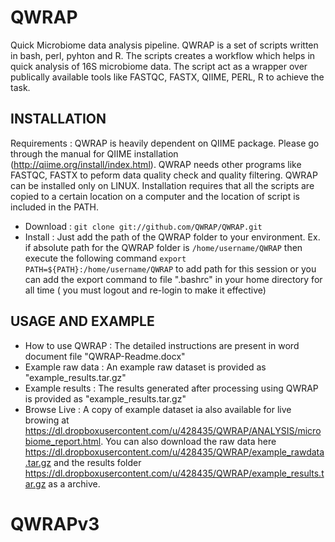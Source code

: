 QWRAP
=====

Quick Microbiome data analysis pipeline. QWRAP is a set of scripts written in bash, perl, pyhton and R. The scripts creates a workflow which helps in quick analysis of 16S microbiome data. The script act as a wrapper over publically available tools like FASTQC, FASTX, QIIME, PERL, R to achieve the task.

INSTALLATION
-----
Requirements : QWRAP is heavily dependent on QIIME package. Please go through the manual for QIIME installation (http://qiime.org/install/index.html). QWRAP needs other programs like FASTQC, FASTX to peform data quality check and quality filtering.
QWRAP can be installed only on LINUX. Installation requires that all the scripts are copied to a certain location on a computer and the location of script is included in the PATH.

* Download : ```git clone git://github.com/QWRAP/QWRAP.git```
* Install : Just add the path of the QWRAP folder to your environment. Ex. if absolute path for the QWRAP folder is ```/home/username/QWRAP```
then execute the following command ```export PATH=${PATH}:/home/username/QWRAP``` to add path for this session or you can add the export command to file ".bashrc" in your home directory for all time ( you must logout and re-login to make it effective)


USAGE AND EXAMPLE
-----
* How to use QWRAP : The detailed instructions are present in word document file "QWRAP-Readme.docx"
* Example raw data : An example raw dataset is provided as "example_results.tar.gz"
* Example results : The results generated after processing using QWRAP is provided as "example_results.tar.gz"
* Browse Live : A copy of example dataset ia also available for live browing at https://dl.dropboxusercontent.com/u/428435/QWRAP/ANALYSIS/microbiome_report.html. You can also download the raw data here https://dl.dropboxusercontent.com/u/428435/QWRAP/example_rawdata.tar.gz and the results folder https://dl.dropboxusercontent.com/u/428435/QWRAP/example_results.tar.gz as a archive.

# QWRAPv3
